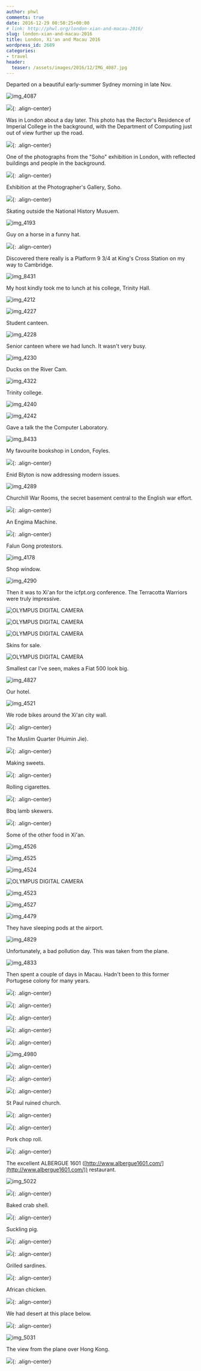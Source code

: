 ```yaml
---
author: phwl
comments: true
date: 2016-12-29 00:50:25+00:00
# link: http://phwl.org/london-xian-and-macau-2016/
slug: london-xian-and-macau-2016
title: London, Xi'an and Macau 2016
wordpress_id: 2689
categories:
- travel
header:
  teaser: /assets/images/2016/12/IMG_4087.jpg
---
```


Departed on a beautiful early-summer Sydney morning in late Nov.

![img_4087](/assets/images/2016/12/IMG_4087.jpg)

<!-- more -->

![](/assets/images/2016/12/IMG_4132.jpg){: .align-center}

Was in London about a day later. This photo has the Rector's Residence of Imperial College in the background, with the Department of Computing just out of view further up the road.

![](/assets/images/2016/12/IMG_8415.jpg){: .align-center}

One of the photographs from the "Soho" exhibition in London, with reflected buildings and people in the background.

![](/assets/images/2016/12/IMG_4158.jpg){: .align-center}

Exhibition at the Photographer's Gallery, Soho.



![](/assets/images/2016/12/IMG_4163.jpg){: .align-center}

Skating outside the National History Musuem.

![img_4193](/assets/images/2016/12/IMG_4193.jpg)

Guy on a horse in a funny hat.

![](/assets/images/2016/12/IMG_4282.jpg){: .align-center}

Discovered there really is a Platform 9 3/4 at King's Cross Station on my way to Cambridge.

![img_8431](/assets/images/2016/12/IMG_8431.jpg)

My host kindly took me to lunch at his college, Trinity Hall.

![img_4212](/assets/images/2016/12/IMG_4212.jpg)

![img_4227](/assets/images/2016/12/IMG_4227.jpg)

Student canteen.

![img_4228](/assets/images/2016/12/IMG_4228.jpg)

Senior canteen where we had lunch. It wasn't very busy.

![img_4230](/assets/images/2016/12/IMG_4230.jpg)

Ducks on the River Cam.

![img_4322](/assets/images/2016/12/IMG_4322.jpg)

Trinity college.

![img_4240](/assets/images/2016/12/IMG_4240.jpg)

![img_4242](/assets/images/2016/12/IMG_4242.jpg)

Gave a talk the the Computer Laboratory.

![img_8433](/assets/images/2016/12/IMG_8433.jpg)

My favourite bookshop in London, Foyles.

![](/assets/images/2016/12/IMG_4176.jpg){: .align-center}

Enid Blyton is now addressing modern issues.

![img_4289](/assets/images/2016/12/IMG_4289.jpg)

Churchill War Rooms, the secret basement central to the English war effort.

![](/assets/images/2016/12/IMG_4266.jpg){: .align-center}

An Engima Machine.

![](/assets/images/2016/12/IMG_4267.jpg){: .align-center}

Falun Gong protestors.

![img_4178](/assets/images/2016/12/IMG_4178.jpg)

Shop window.

![img_4290](/assets/images/2016/12/IMG_4290.jpg)

Then it was to Xi'an for the icfpt.org conference. The Terracotta Warriors were truly impressive.

![OLYMPUS DIGITAL CAMERA](/assets/images/2016/12/PC110040.jpg)

![OLYMPUS DIGITAL CAMERA](/assets/images/2016/12/PC110044.jpg)

![OLYMPUS DIGITAL CAMERA](/assets/images/2016/12/PC110055.jpg)

Skins for sale.

![OLYMPUS DIGITAL CAMERA](/assets/images/2016/12/PC110103.jpg)

Smallest car I've seen, makes a Fiat 500 look big.

![img_4827](/assets/images/2016/12/IMG_4827.jpg)

Our hotel.

![img_4521](/assets/images/2016/12/IMG_4521.jpg)

We rode bikes around the Xi'an city wall.

![](/assets/images/2016/12/IMG_4551.jpg){: .align-center}

The Muslim Quarter (Huimin Jie).

![](/assets/images/2016/12/IMG_4734.jpg){: .align-center}

Making sweets.

![](/assets/images/2016/12/IMG_4752.jpg){: .align-center}

Rolling cigarettes.

![](/assets/images/2016/12/IMG_4760.jpg){: .align-center}

Bbq lamb skewers.

![](/assets/images/2016/12/IMG_4766.jpg){: .align-center}

Some of the other food in Xi'an.

![img_4526](/assets/images/2016/12/IMG_4526.jpg)

![img_4525](/assets/images/2016/12/IMG_4525.jpg)

![img_4524](/assets/images/2016/12/IMG_4524.jpg)

![OLYMPUS DIGITAL CAMERA](/assets/images/2016/12/PC110101.jpg)

![img_4523](/assets/images/2016/12/IMG_4523.jpg)

![img_4527](/assets/images/2016/12/IMG_4527.jpg)

![img_4479](/assets/images/2016/12/IMG_4479.jpg)

They have sleeping pods at the airport.

![img_4829](/assets/images/2016/12/IMG_4829.jpg)

Unfortunately, a bad pollution day. This was taken from the plane.

![img_4833](/assets/images/2016/12/IMG_4833.jpg)

Then spent a couple of days in Macau. Hadn't been to this former Portugese colony for many years.

![](/assets/images/2016/12/IMG_4928.jpg){: .align-center}

![](/assets/images/2016/12/IMG_4995.jpg){: .align-center}

![](/assets/images/2016/12/IMG_4938.jpg){: .align-center}



![](/assets/images/2016/12/IMG_5007.jpg){: .align-center}



![](/assets/images/2016/12/IMG_5009.jpg){: .align-center}



![img_4980](/assets/images/2016/12/IMG_4980.jpg)

![](/assets/images/2016/12/IMG_4948.jpg){: .align-center}

![](/assets/images/2016/12/IMG_4951.jpg){: .align-center}



![](/assets/images/2016/12/IMG_4896.jpg){: .align-center}

St Paul ruined church.

![](/assets/images/2016/12/IMG_4961.jpg){: .align-center}

![](/assets/images/2016/12/IMG_5025.jpg){: .align-center}

Pork chop roll.

![](/assets/images/2016/12/IMG_4880.jpg){: .align-center}

The excellent ALBERGUE 1601 ([http://www.albergue1601.com/](http://www.albergue1601.com/)) restaurant.

![img_5022](/assets/images/2016/12/IMG_5022.jpg)

![](/assets/images/2016/12/IMG_5015.jpg){: .align-center}

Baked crab shell.

![](/assets/images/2016/12/IMG_5017.jpg){: .align-center}

Suckling pig.

![](/assets/images/2016/12/IMG_5018.jpg){: .align-center}

![](/assets/images/2016/12/IMG_5019.jpg){: .align-center}

Grilled sardines.

![](/assets/images/2016/12/IMG_5020.jpg){: .align-center}

African chicken.

![](/assets/images/2016/12/IMG_5021.jpg){: .align-center}

We had desert at this place below.



![](/assets/images/2016/12/IMG_5033.jpg){: .align-center}

![img_5031](/assets/images/2016/12/IMG_5031.jpg)

The view from the plane over Hong Kong.

![](/assets/images/2016/12/IMG_8657.jpg){: .align-center}

